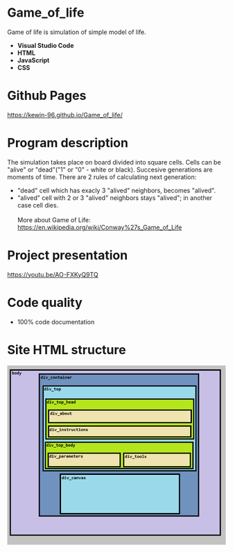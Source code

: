 # Game_of_life
Game of life is simulation of simple model of life. <br />
* **Visual Studio Code** <br />
* **HTML** <br />
* **JavaScript** <br />
* **CSS** <br />

# Github Pages
https://kewin-96.github.io/Game_of_life/

# Program description
The simulation takes place on board divided into square cells. Cells can be "alive" or "dead"("1" or "0" - white or black). Succesive generations are moments of time. There are 2 rules of calculating next generation: <br />
* "dead" cell which has exacly 3 "alived" neighbors, becomes "alived". <br />
* "alived" cell with 2 or 3 "alived" neighbors stays "alived"; in another case cell dies. <br /> <br />
More about Game of Life: https://en.wikipedia.org/wiki/Conway%27s_Game_of_Life <br />

# Project presentation
https://youtu.be/AO-FXKyQ9TQ

# Code quality
* 100% code documentation

# Site HTML structure
![Site structure](https://github.com/Kewin-96/Game_of_life/blob/main/img/Site_structure.png)
